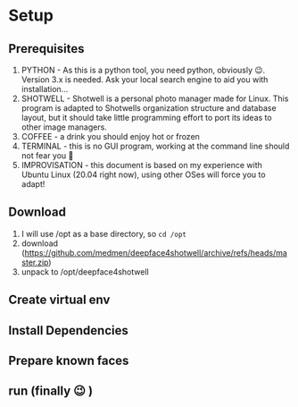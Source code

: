 # Setup
## Prerequisites

1. PYTHON - As this is a python tool, you need python, obviously :wink:. Version 3.x is needed. Ask your local search engine to aid you with installation...
2. SHOTWELL - Shotwell is a personal photo manager made for Linux. This program is adapted to Shotwells organization structure and database layout, 
but it should take little programming effort to port its ideas to other image managers.
3. COFFEE - a drink you should enjoy hot or frozen
4. TERMINAL - this is no GUI program, working at the command line should not fear you :nauseated_face:
5. IMPROVISATION - this document is based on my experience with Ubuntu Linux (20.04 right now), using other OSes will force you to 
adapt!

## Download
1. I will use /opt as a base directory, so `cd /opt`
2. download (https://github.com/medmen/deepface4shotwell/archive/refs/heads/master.zip)
3. unpack to /opt/deepface4shotwell

## Create virtual env


## Install Dependencies

## Prepare known faces

## run (finally :wink: )
